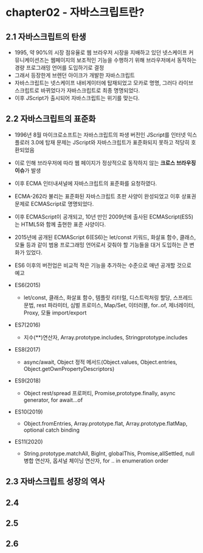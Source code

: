 # chapter02 - 자바스크립트란?

## 2.1 자바스크립트의 탄생

- 1995, 약 90%의 시장 점유율로 웹 브라우저 시장을 지배하고 있던 넷스케이프 커뮤니케이션즈는 웹페이지의 보조적인 기능을 수행하기 위해 브라우저에서 동작하는 경량 프로그래밍 언어를 도입하기로 결정
- 그래서 등장한게 브렌던 아이크가 개발한 자바스크립트
- 자바스크립트는 넷스케이프 내비게이터에 탑재되었고 모카로 명명, 그러다 라이브스크립트로 바뀌었다가 자바스크립트로 최종 명명되었다.
- 이후 JScript가 출시되어 자바스크립트는 위기를 맞는다.

## 2.2 자바스크립트의 표준화

- 1996년 8월 마이크로소프트는 자바스크립트의 파생 버전인 JScript를 인터넷 익스플로러 3.0에 탑재 문제는 JScript와 자바스크립트가 표준화되지 못하고 적당히 호환되었음
- 이로 인해 브라우저에 따라 웹 페이지가 정상적으로 동작하지 않는 **크로스 브라우징 이슈**가 발생
- 이후 ECMA 인터내셔널에 자바스크립트의 표준화를 요청하였다.
- ECMA-262라 불리는 표준화된 자바스크립트 초판 사양이 완성되었고 이후 상표권 문제로 ECMAScript로 명명되었다.
- 이후 ECMAScript이 공개되고, 10년 만인 2009년에 출사된 ECMAScript(ES5)는 HTML5와 함께 출현한 표준 사양이다.
- 2015년에 공개된 ECMAScript 6(ES6)는 let/const 키워드, 화살표 함수, 클래스, 모듈 등과 같이 범용 프로그래밍 언어로서 갖춰야 할 기능들을 대거 도입하는 큰 변화가 있었다.
- ES6 이후의 버전업은 비교적 작은 기능을 추가하는 수준으로 매년 공개할 것으로 예고

- ES6(2015)
  - let/const, 클래스, 화살표 함수, 템플릿 리터럴, 디스트럭처링 할당, 스프레드 문법, rest 파라미터, 심벌 프로미스, Map/Set, 이터러블, for..of, 제너레이터, Proxy, 모듈 import/export
- ES7(2016)
  - 지수(\*\*)연산자, Array.prototype.includes, Stringprototype.includes
- ES8(2017)
  - async/await, Object 정적 메서드(Object.values, Object.entries, Object.getOwnPropertyDescriptors)
- ES9(2018)
  - Object rest/spread 프로퍼티, Promise,prototype.finally, async generator, for await...of
- ES10(2019)
  - Object.fromEntries, Array.prototype.flat, Array.prototype.flatMap, optional catch binding
- ES11(2020)
  - String.prototype.matchAll, BigInt, globalThis, Promise,allSettled, null 병합 연산자, 옵셔널 체이닝 연산자, for .. in enumeration order

## 2.3 자바스크립트 성장의 역사

## 2.4

## 2.5

## 2.6
